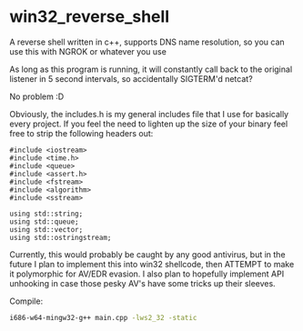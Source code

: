 # win32_reverse_shell
A reverse shell written in c++, supports DNS name resolution, so you can use this with NGROK or whatever you use

As long as this program is running, it will constantly call back to the original listener in 5 second intervals, so accidentally SIGTERM'd netcat? 

No problem :D

Obviously, the includes.h is my general includes file that I use for basically every project. If you feel the need to lighten up the size of your binary feel free to strip the following headers out:
```
#include <iostream>
#include <time.h>
#include <queue>
#include <assert.h>
#include <fstream>
#include <algorithm>
#include <sstream>

using std::string;
using std::queue;
using std::vector;
using std::ostringstream;
```
Currently, this would probably be caught by any good antivirus, but in the future I plan to implement this into win32 shellcode, then ATTEMPT to make it polymorphic for AV/EDR evasion. I also plan to hopefully implement API unhooking in case those pesky AV's have some tricks up their sleeves.

Compile:
```bash
i686-w64-mingw32-g++ main.cpp -lws2_32 -static
```
